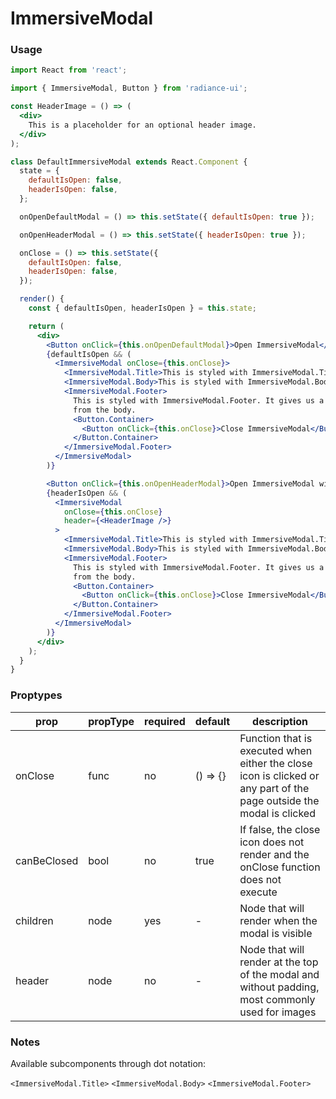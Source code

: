 # ImmersiveModal
### Usage

```jsx
import React from 'react';

import { ImmersiveModal, Button } from 'radiance-ui';

const HeaderImage = () => (
  <div>
    This is a placeholder for an optional header image.
  </div>
);

class DefaultImmersiveModal extends React.Component {
  state = {
    defaultIsOpen: false,
    headerIsOpen: false,
  };

  onOpenDefaultModal = () => this.setState({ defaultIsOpen: true });

  onOpenHeaderModal = () => this.setState({ headerIsOpen: true });

  onClose = () => this.setState({
    defaultIsOpen: false,
    headerIsOpen: false,
  });

  render() {
    const { defaultIsOpen, headerIsOpen } = this.state;

    return (
      <div>
        <Button onClick={this.onOpenDefaultModal}>Open ImmersiveModal</Button>
        {defaultIsOpen && (
          <ImmersiveModal onClose={this.onClose}>
            <ImmersiveModal.Title>This is styled with ImmersiveModal.Title</ImmersiveModal.Title>
            <ImmersiveModal.Body>This is styled with ImmersiveModal.Body</ImmersiveModal.Body>
            <ImmersiveModal.Footer>
              This is styled with ImmersiveModal.Footer. It gives us a padding to separate
              from the body.
              <Button.Container>
                <Button onClick={this.onClose}>Close ImmersiveModal</Button>
              </Button.Container>
            </ImmersiveModal.Footer>
          </ImmersiveModal>
        )}

        <Button onClick={this.onOpenHeaderModal}>Open ImmersiveModal with Header</Button>
        {headerIsOpen && (
          <ImmersiveModal
            onClose={this.onClose}
            header={<HeaderImage />}
          >
            <ImmersiveModal.Title>This is styled with ImmersiveModal.Title</ImmersiveModal.Title>
            <ImmersiveModal.Body>This is styled with ImmersiveModal.Body.</ImmersiveModal.Body>
            <ImmersiveModal.Footer>
              This is styled with ImmersiveModal.Footer. It gives us a padding to separate
              from the body.
              <Button.Container>
                <Button onClick={this.onClose}>Close ImmersiveModal</Button>
              </Button.Container>
            </ImmersiveModal.Footer>
          </ImmersiveModal>
        )}
      </div>
    );
  }
}
```

<!-- STORY -->

### Proptypes
| prop     | propType           | required | default | description                                                                                                                  |
|----------|--------------------|----------|---------|------------------------------------------------------------------------------------------------------------------------------|
| onClose | func | no | () => {} | Function that is executed when either the close icon is clicked or any part of the page outside the modal is clicked |
| canBeClosed | bool | no | true | If false, the close icon does not render and the onClose function does not execute |
| children | node | yes | - | Node that will render when the modal is visible |
| header | node | no | - | Node that will render at the top of the modal and without padding, most commonly used for images |

### Notes

Available subcomponents through dot notation:

`<ImmersiveModal.Title>`
`<ImmersiveModal.Body>`
`<ImmersiveModal.Footer>`
